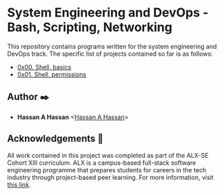 # System Engineering and DevOps - Bash, Scripting, Networking

This repository contains programs written for the system engineering and DevOps track.
The specific list of projects contained so far is as follows:

* [0x00. Shell, basics](./0x00-shell_basics)
* [0x01. Shell, permissions](./0x01-shell_permissions)

## Author :black_nib:

* __Hassan A Hassan__ <[Hassan A Hassan](https://github.com/st-hh)>

## Acknowledgements :pray:

All work contained in this project was completed as part of the ALX-SE Cohort XIII curriculum. 
ALX is a campus-based full-stack software engineering programme that prepares students for careers in the tech industry through project-based peer learning. For more information, visit
[this link](https://www.alxafrica.com/).
